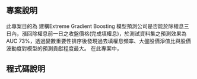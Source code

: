 ## 專案說明
此專案目的為 建構Extreme Gradient Boosting 模型預測公司是否能於除權息三日內，漲回除權息前一日之收盤價格(完成填權息)，於測試資料集之預測效果為 AUC 73%，透過變數重要性排序後發現過去填權息頻率、大盤股價淨值比與股價波動度對模型的預測貢獻程度最大。
在此專案中，
## 程式碼說明
